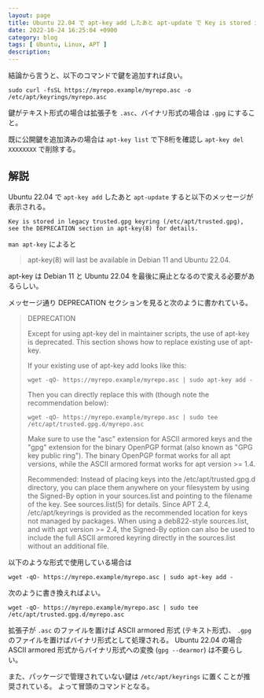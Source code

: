 ```yaml
---
layout: page
title: Ubuntu 22.04 で apt-key add したあと apt-update で Key is stored in legacy trusted.gpg keyring というメッセージが表示される場合の対応方法
date: 2022-10-24 16:25:04 +0900
category: blog
tags: [ Ubuntu, Linux, APT ]
description:
---
```


結論から言うと、以下のコマンドで鍵を追加すれば良い。

    sudo curl -fsSL https://myrepo.example/myrepo.asc -o /etc/apt/keyrings/myrepo.asc

鍵がテキスト形式の場合は拡張子を `.asc`、バイナリ形式の場合は `.gpg` にすること。

既に公開鍵を追加済みの場合は `apt-key list` で下8桁を確認し `apt-key del XXXXXXXX` で削除する。

## 解説

Ubuntu 22.04 で `apt-key add` したあと `apt-update` すると以下のメッセージが表示される。

    Key is stored in legacy trusted.gpg keyring (/etc/apt/trusted.gpg), see the DEPRECATION section in apt-key(8) for details.

`man apt-key` によると

> apt-key(8) will last be available in Debian 11 and Ubuntu 22.04.

apt-key は Debian 11 と Ubuntu 22.04 を最後に廃止となるので変える必要があるらしい。

メッセージ通り DEPRECATION セクションを見ると次のように書かれている。

> DEPRECATION
>
> Except for using apt-key del in maintainer scripts, the use of apt-key is deprecated. This section shows how to replace existing use of apt-key.
>
> If your existing use of apt-key add looks like this:
>
>     wget -qO- https://myrepo.example/myrepo.asc | sudo apt-key add -
>
> Then you can directly replace this with (though note the recommendation below):
>
>     wget -qO- https://myrepo.example/myrepo.asc | sudo tee /etc/apt/trusted.gpg.d/myrepo.asc
>
> Make sure to use the "asc" extension for ASCII armored keys and the "gpg" extension for the binary OpenPGP format (also known as "GPG key public ring"). The binary OpenPGP format works for all apt versions, while the ASCII armored format works for apt version >= 1.4.
>
> Recommended: Instead of placing keys into the /etc/apt/trusted.gpg.d directory, you can place them anywhere on your filesystem by using the Signed-By option in your sources.list and pointing to the filename of the key. See sources.list(5) for details. Since APT 2.4, /etc/apt/keyrings is provided as the recommended location for keys not managed by packages. When using a deb822-style sources.list, and with apt version >= 2.4, the Signed-By option can also be used to include the full ASCII armored keyring directly in the sources.list without an additional file.

以下のような形式で使用している場合は

    wget -qO- https://myrepo.example/myrepo.asc | sudo apt-key add -

次のように書き換えればよい。

    wget -qO- https://myrepo.example/myrepo.asc | sudo tee /etc/apt/trusted.gpg.d/myrepo.asc

拡張子が `.asc` のファイルを置けば ASCII armored 形式 (テキスト形式)、
`.gpg` のファイルを置けばバイナリ形式として処理される。
Ubuntu 22.04 の場合 ASCII armored 形式からバイナリ形式への変換 (`gpg --dearmor`) は不要らしい。

また、パッケージで管理されていない鍵は `/etc/apt/keyrings` に置くことが推奨されている。
よって冒頭のコマンドとなる。
